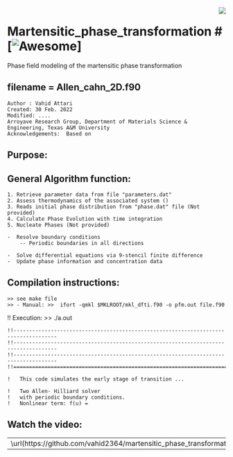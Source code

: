 <img src="icon.png" align="right" />

# Martensitic_phase_transformation # [![Awesome](https://cdn.rawgit.com/sindresorhus/awesome/d7305f38d29fed78fa85652e3a63e154dd8e8829/media/badge.svg)]
Phase field modeling of the martensitic phase transformation

## filename = Allen_cahn_2D.f90

	Author : Vahid Attari
	Created: 30 Feb. 2022
	Modified: ....
	Arroyave Research Group, Department of Materials Science & Engineering, Texas A&M University
	Acknowledgements:  Based on 
	
## Purpose:

## General Algorithm function:

	1. Retrieve parameter data from file "parameters.dat"
	2. Assess thermodynamics of the associated system ()
	3. Reads initial phase distribution from "phase.dat" file (Not provided)
	4. Calculate Phase Evolution with time integration
	5. Nucleate Phases (Not provided)

	-  Resolve boundary conditions 
	 	-- Periodic boundaries in all directions

	-  Solve differential equations via 9-stencil finite difference
	-  Update phase information and concentration data


## Compilation instructions: 
	>> see make file
	>> - Manual: >>  ifort -qmkl $MKLROOT/mkl_dfti.f90 -o pfm.out file.f90

!! Execution: >> ./a.out 
                                
	!!------------------------------------------------------------------------------------
	!!------------------------------------------------------------------------------------
	!!------------------------------------------------------------------------------------
	!!====================================================================================

	!   This code simulates the early stage of transition ...

	!   Two Allen- Hilliard solver 	
	!   with periodic boundary conditions.
	!   Nonlinear term: f(u) = 

## Watch the video:

<table>
  <tr>
    <td> 
 \url(https://github.com/vahid2364/martensitic_phase_transformation/blob/main/animation/animation.mp4)
	  </td>
   <tr>
</table>
